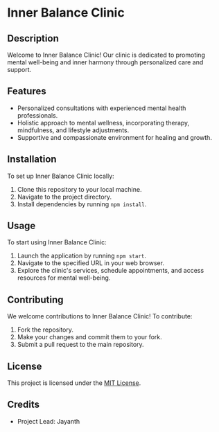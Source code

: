 # Inner Balance Clinic

## Description
Welcome to Inner Balance Clinic! Our clinic is dedicated to promoting mental well-being and inner harmony through personalized care and support.

## Features
- Personalized consultations with experienced mental health professionals.
- Holistic approach to mental wellness, incorporating therapy, mindfulness, and lifestyle adjustments.
- Supportive and compassionate environment for healing and growth.

## Installation
To set up Inner Balance Clinic locally:
1. Clone this repository to your local machine.
2. Navigate to the project directory.
3. Install dependencies by running `npm install`.

## Usage
To start using Inner Balance Clinic:
1. Launch the application by running `npm start`.
2. Navigate to the specified URL in your web browser.
3. Explore the clinic's services, schedule appointments, and access resources for mental well-being.

## Contributing
We welcome contributions to Inner Balance Clinic! To contribute:
1. Fork the repository.
2. Make your changes and commit them to your fork.
3. Submit a pull request to the main repository.

## License
This project is licensed under the [MIT License](LICENSE).

## Credits
- Project Lead: Jayanth





